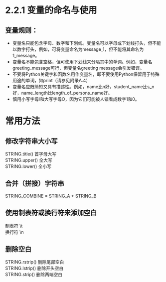 # 2.2.1 变量的命名与使用
## 变量规则：
- 变量名只能包含字母、数字和下划线。变量名可以字母或下划线打头，但不能以数字打头，例如，可将变量命名为message_1，但不能将其命名为1_message。
- 变量名不能包含空格，但可使用下划线来分隔其中的单词。例如，变量名greeting_message可行，但变量名greeting message会引发错误。
- 不要将Python关键字和函数名用作变量名，即不要使用Python保留用于特殊用途的单词，如print（请参见附录A.4）
- 变量名应既简短又具有描述性。例如，name比n好，student_name比s_n好，name_length比length_of_persons_name好。
- 慎用小写字母l和大写字母O，因为它们可能被人错看成数字1和0。

# 常用方法
## 修改字符串大小写
STRING.title()      首字母大写<br>
STRING.upper()      全大写<br>
STRING.lower()      全小写<br>

## 合并（拼接）字符串
STRING_COMBINE = STRING_A + STRING_B<br>

## 使用制表符或换行符来添加空白
制表符  \t<br>
换行符  \n<br>

## 删除空白
STRING.rstrip()      删除尾部空白<br>
STRING.lstrip()      删除开头空白<br>
STRING.strip()      删除两端空白<br>
